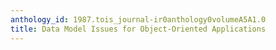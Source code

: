```yaml
---
anthology_id: 1987.tois_journal-ir0anthology0volumeA5A1.0
title: Data Model Issues for Object-Oriented Applications
---
```

